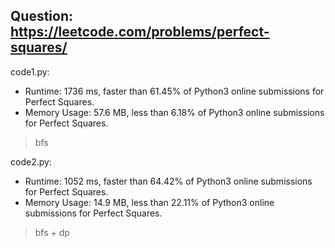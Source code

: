 ## Question: https://leetcode.com/problems/perfect-squares/

code1.py:
* Runtime: 1736 ms, faster than 61.45% of Python3 online submissions for Perfect Squares.
* Memory Usage: 57.6 MB, less than 6.18% of Python3 online submissions for Perfect Squares.
> bfs

code2.py:
* Runtime: 1052 ms, faster than 64.42% of Python3 online submissions for Perfect Squares.
* Memory Usage: 14.9 MB, less than 22.11% of Python3 online submissions for Perfect Squares.
> bfs + dp